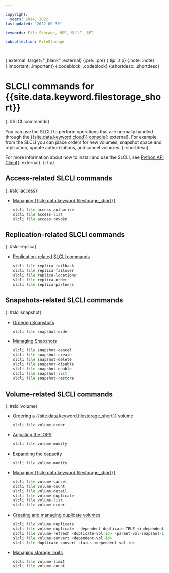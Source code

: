 ```yaml
---

copyright:
  years: 2014, 2022
lastupdated: "2022-09-30"

keywords: File Storage, NSF, SLCLI, API

subcollection: FileStorage

---
```

{:external: target="_blank" .external}
{:pre: .pre}
{:tip: .tip}
{:note: .note}
{:important: .important}
{:codeblock: .codeblock}
{:shortdesc: .shortdesc}

# SLCLI commands for {{site.data.keyword.filestorage_short}}
{: #SLCLIcommands}

You can use the SLCLI to perform operations that are normally handled through the [{{site.data.keyword.cloud}} console](/classic/storage/file){: external}. For example, from the SLCLI you can place orders for new volumes, snapshot space and replication, update authorizations, and cancel volumes.
{: shortdesc}

For more information about how to install and use the SLCLI, see [Python API Client](https://softlayer-python.readthedocs.io/en/latest/cli/){: external}.
{: tip}

## Access-related SLCLI commands
{: #slcliaccess}

* [Managing {{site.data.keyword.filestorage_short}}](/docs/FileStorage?topic=FileStorage-managingstorage)
   ```python
   slcli file access-authorize
   slcli file access-list
   slcli file access-revoke
   ```

## Replication-related SLCLI commands
{: #slclireplica}

* [Replication-related SLCLI commands](/docs/FileStorage?topic=FileStorage-replication)
   ```python
   slcli file replica-failback
   slcli file replica-failover
   slcli file replica-locations
   slcli file replica-order
   slcli file replica-partners
   ```

## Snapshots-related SLCLI commands
{: #slclisnapshot}

* [Ordering Snapshots](/docs/FileStorage?topic=FileStorage-ordering-snapshots)
   ```python
   slcli file snapshot-order
   ```

* [Managing Snapshots](/docs/FileStorage?topic=FileStorage-managingSnapshots)
   ```python
   slcli file snapshot-cancel
   slcli file snapshot-create
   slcli file snapshot-delete
   slcli file snapshot-disable
   slcli file snapshot-enable
   slcli file snapshot-list
   slcli file snapshot-restore
   ```

## Volume-related SLCLI commands
{: #slclivolume}

* [Ordering a {{site.data.keyword.filestorage_short}} volume](/docs/FileStorage?topic=FileStorage-orderingFileStorage#orderingthroughCLI)
   ```python
   slcli file volume-order
   ```
* [Adjusting the IOPS](/docs/FileStorage?topic=FileStorage-adjustingIOPS)
   ```python
   slcli file volume-modify
   ```
* [Expanding the capacity](/docs/FileStorage?topic=FileStorage-expandCapacity)
   ```python
   slcli file volume-modify
   ```
* [Managing {{site.data.keyword.filestorage_short}}](/docs/FileStorage?topic=FileStorage-managingstorage)
   ```python
   slcli file volume-cancel
   slcli file volume-count
   slcli file volume-detail
   slcli file volume-duplicate
   slcli file volume-list
   slcli file volume-order
   ```
* [Creating and managing duplicate volumes](/docs/FileStorage?topic=FileStorage-duplicatevolume)
   ```python
   slcli file volume-duplicate
   slcli file volume-duplicate --dependent-duplicate TRUE <independent-vol-id>|
   slcli file volume-refresh <duplicate-vol-id> <parent-vol-snapshot-id>
   slcli file volume-convert <dependent-vol-id>
   slcli file duplicate-convert-status <dependent-vol-id>
   ```

* [Managing storage limits](/docs/FileStorage?topic=FileStorage-managinglimits)
   ```python
   slcli file volume-limit
   slcli file volume-count
   ```
